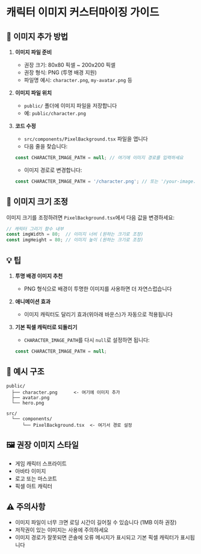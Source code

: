 # 캐릭터 이미지 커스터마이징 가이드

## 📝 이미지 추가 방법

1. **이미지 파일 준비**
   - 권장 크기: 80x80 픽셀 ~ 200x200 픽셀
   - 권장 형식: PNG (투명 배경 지원)
   - 파일명 예시: `character.png`, `my-avatar.png` 등

2. **이미지 파일 위치**
   - `public/` 폴더에 이미지 파일을 저장합니다
   - 예: `public/character.png`

3. **코드 수정**
   - `src/components/PixelBackground.tsx` 파일을 엽니다
   - 다음 줄을 찾습니다:
   ```typescript
   const CHARACTER_IMAGE_PATH = null; // 여기에 이미지 경로를 입력하세요
   ```
   
   - 이미지 경로로 변경합니다:
   ```typescript
   const CHARACTER_IMAGE_PATH = '/character.png'; // 또는 '/your-image.png'
   ```

## 🎨 이미지 크기 조정

이미지 크기를 조정하려면 `PixelBackground.tsx`에서 다음 값을 변경하세요:

```typescript
// 캐릭터 그리기 함수 내부
const imgWidth = 80;  // 이미지 너비 (원하는 크기로 조정)
const imgHeight = 80; // 이미지 높이 (원하는 크기로 조정)
```

## 💡 팁

1. **투명 배경 이미지 추천**
   - PNG 형식으로 배경이 투명한 이미지를 사용하면 더 자연스럽습니다

2. **애니메이션 효과**
   - 이미지 캐릭터도 달리기 효과(위아래 바운스)가 자동으로 적용됩니다

3. **기본 픽셀 캐릭터로 되돌리기**
   - `CHARACTER_IMAGE_PATH`를 다시 `null`로 설정하면 됩니다:
   ```typescript
   const CHARACTER_IMAGE_PATH = null;
   ```

## 📂 예시 구조

```
public/
  ├── character.png      <- 여기에 이미지 추가
  ├── avatar.png
  └── hero.png

src/
  └── components/
      └── PixelBackground.tsx  <- 여기서 경로 설정
```

## 🖼️ 권장 이미지 스타일

- 게임 캐릭터 스프라이트
- 아바타 이미지
- 로고 또는 마스코트
- 픽셀 아트 캐릭터

## ⚠️ 주의사항

- 이미지 파일이 너무 크면 로딩 시간이 길어질 수 있습니다 (1MB 이하 권장)
- 저작권이 있는 이미지는 사용에 주의하세요
- 이미지 경로가 잘못되면 콘솔에 오류 메시지가 표시되고 기본 픽셀 캐릭터가 표시됩니다

